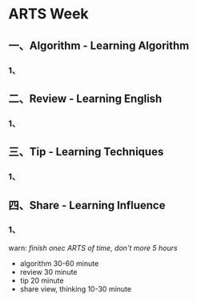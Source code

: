 # ARTS Week
## 一、Algorithm - Learning Algorithm
### 1、
## 二、Review - Learning English
### 1、
## 三、Tip - Learning Techniques
### 1、
## 四、Share - Learning Influence
### 1、


warn:
*finish onec ARTS of time, don't more 5 hours* 
- algorithm 30-60 minute
- review 30 minute
- tip 20 minute
- share view, thinking 10-30 minute
